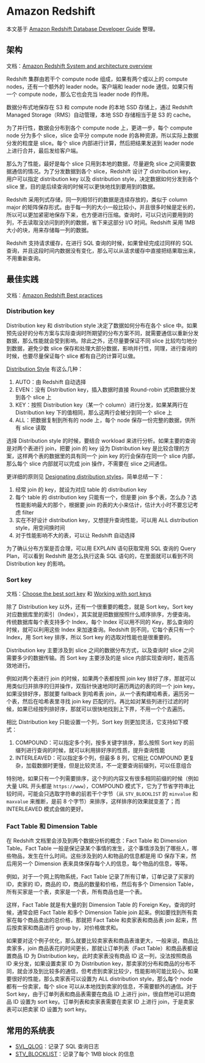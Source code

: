 # Amazon Redshift

本文基于 [Amazon Redshift Database Developer Guide](https://docs.aws.amazon.com/redshift/latest/dg/welcome.html) 整理。

## 架构

文档：[Amazon Redshift System and architecture overview](https://docs.aws.amazon.com/redshift/latest/dg/c_redshift_system_overview.html)

Redshift 集群由若干个 compute node 组成，如果有两个或以上的 compute nodes，还有一个额外的 leader node。客户端和 leader node 通信，如果只有一个 compute node，那么它也会充当 leader node 的作用。

数据分布式地保存在 S3 和 compute node 的本地 SSD 存储上，通过 Redshift Managed Storage（RMS）自动管理，本地 SSD 存储相当于是 S3 的 cache。

为了并行性，数据会分布到各个 compute node 上，更进一步，每个 compute node 分为多个 slice，slice 会平分 compute node 的各种资源，所以实际上数据分发的粒度是 slice。每个 slice 内部进行计算，然后把结果发送到 leader node 上进行合并，最后发给客户端。

那么为了性能，最好是每个 slice 只用到本地的数据，尽量避免 slice 之间需要数据通信的情况。为了分发数据到各个 slice，Redshift 设计了 distribution key，用户可以指定 distribution key 以及 distribution style，决定数据如何分发到各个 slice 里，目的是后续查询的时候可以更快地找到要用到的数据。

Redshift 采用列式存储，同一列相邻行的数据是连续存放的，类似于 column major 的矩阵保存形式。由于每一列的大小一般比较小，并且很多时候是定长的，所以可以更加紧密地保存下来，也方便进行压缩。查询时，可以只访问要用到的列，不去读取没访问到的列的数据，省下来这部分 I/O 时间。Redshift 采用 1MB 大小的块，用来存储每一列的数据。

Redshift 支持请求缓存，在进行 SQL 查询的时候，如果曾经完成过同样的 SQL 查询，并且这段时间内数据没有变化，那么可以从请求缓存中直接把结果取出来，不用重新查询。

## 最佳实践

文档：[Amazon Redshift Best practices](https://docs.aws.amazon.com/redshift/latest/dg/best-practices.html)

### Distribution key

Distribution key 和 distribution style 决定了数据如何分布在各个 slice 中。如果预先设好的分布方案与实际查询时所期望的分布方案不同，就需要通信以重新分发数据，那么性能就会受到影响。除此之外，还尽量要保证不同 slice 比较均匀地分到数据，避免少数 slice 保存和处理大部分数据，影响并行性，同理，进行查询的时候，也要尽量保证每个 slice 都有自己的计算可以做。

[Distribution Style](https://docs.aws.amazon.com/redshift/latest/dg/c_choosing_dist_sort.html) 有这么几种：

1. AUTO：由 Redshift 自动选择
2. EVEN：没有 Distribution key，插入数据时直接 Round-robin 式把数据分发到各个 slice 上
3. KEY：按照 Distribution key（某一个 column）进行分发，如果某两行在 Distribution key 下的值相同，那么这两行会被分到同一个 slice 上
4. ALL：把数据复制到所有的 node 上，每个 node 保存一份完整的数据，供所有 slice 读取

选择 Distribution style 的时候，要结合 workload 来进行分析。如果主要的查询是对两个表进行 join，把要 join 的 key 设为 Distribution key 是比较合理的方案，这样两个表的数据里的具有同一个 join key 的行会保存在同一个 slice 内部，那么每个 slice 内部就可以完成 join 操作，不需要在 slice 之间通信。

更详细的原则见 [Designating distribution styles](https://docs.aws.amazon.com/redshift/latest/dg/t_designating_distribution_styles.html)，简单总结一下：

1. 经常 join 的 key，就设为对应 table 的 distribution key
2. 每个 table 的 distribution key 只能有一个，但是要 join 多个表，怎么办？选性能影响最大的那个，根据要 join 的表的大小来估计，估计大小时不要忘记考虑 filter
3. 实在不好设计 distribution key，又想提升查询性能，可以用 ALL distribution style，用空间换时间
4. 对于性能影响不大的表，可以让 Redshift 自动选择

为了确认分布方案是否合理，可以用 EXPLAIN 语句获取常用 SQL 查询的 Query Plan，可以看到 Redshift 是怎么执行这条 SQL 语句的，在里面就可以看到不同 Distribution key 的影响。

### Sort key

文档：[Choose the best sort key](https://docs.aws.amazon.com/redshift/latest/dg/c_best-practices-sort-key.html) 和 [Working with sort keys](https://docs.aws.amazon.com/redshift/latest/dg/t_Sorting_data.html)

除了 Distribution key 以外，还有一个很重要的概念，就是 Sort key。Sort key 对应数据库里的索引（Index），其实就是把数据按照什么顺序排序，方便查询。传统数据库每个表支持多个 Index，每个 Index 可以用不同的 Key，那么查询的时候，就可以利用这些 Index 来加速查询。Redshift 则不同，它每个表只有一个 Index，用 Sort key 排序，所以 Sort key 的选取对性能也是很重要的。

Distribution key 主要涉及到 slice 之间的数据分布方式，以及查询时 slice 之间需要多少的数据传输。而 Sort key 主要涉及的是 slice 内部实现查询时，能否高效地进行。

例如对两个表进行 join 的时候，如果两个表都按照 join key 排好了序，那就可以用类似归并排序的归并操作，双指针快速地同时遍历两边的表的同一个 join key。如果没排好序，那就要 fallback 到哈希表 join，从一个表构建哈希表，遍历另一个表，然后在哈希表里寻找 join key 匹配的行。再比如对某些列进行过滤的时候，如果已经按列排好序，那就可以很快地找到上下界，不用一个个去遍历。

相比 Distribution key 只能设置一个列，Sort key 则更加灵活，它支持如下模式：

1. COMPOUND：可以指定多个列，按多关键字排序，那么按照 Sort key 的前缀列进行查询的时候，就可以利用排好序的性质，提升查询性能
2. INTERLEAVED：可以指定多个列，但最多 8 列，它相比 COMPOUND 更复杂，加载数据时更慢，但是比较灵活，不一定要查询前缀列，可以任意组合

特别地，如果只有一个列需要排序，这个列的内容又有很多相同前缀的时候（例如大量 URL 开头都是 `https://www`），COMPOUND 模式下，它为了节省字符串比较时间，可能会只选取字符串的前若干个字节（从 `STV_BLOCKLIST` 的 `minvalue` 和 `maxvalue` 来推断，是前 8 个字节）来排序，这样排序的效果就变差了；而 INTERLEAVED 模式会做的更好。

### Fact Table 和 Dimension Table

在 Redshift 文档里会涉及到两个数据分析的概念：Fact Table 和 Dimension Table。Fact Table 一般是保记录某个事情的发生，这个事情涉及到了哪些人，哪些物品，发生在什么时间。这些涉及到的人和物品的信息都是用 ID 保存下来，然后用另一个 Dimension 表来具体保存每个人的信息，每个物品的信息，等等。

例如，对于一个网上购物系统，Fact Table 记录了所有订单，订单记录了买家的 ID，卖家的 ID，商品的 ID，商品的数量和价格，然后有多个 Dimension Table，所有买家是一个表，卖家是一个表，所有商品也是一个表。

这样，Fact Table 就是有大量的到 Dimension Table 的 Foreign Key。查询的时候，通常会把 Fact Table 和多个 Dimension Table join 起来。例如要找到所有卖家在每个商品卖出的总价格，那就把 Fact Table 和卖家表和商品表 join 起来，然后按卖家和商品进行 group by，对价格做求和。

如果要对这个例子优化，那么就要比较卖家表和商品表谁更大，一般来说，商品比卖家多，join 商品表花的时间更长，那就让订单列表（Fact Table）和商品表都设置商品 ID 为 Distribution key。此时卖家表没有商品 ID 这一列，没法按照商品 ID 来分发，如果设置卖家 ID 为 Distribution key，那卖家的分布和商品的分布不同，就会涉及到比较多的通信，但考虑到卖家比较少，性能影响可能比较小。如果要很好的性能，那么卖家表可以设置为 ALL distribution style，那么每个 node 都有一份卖家，每个 slice 可以从本地找到卖家的信息，不需要额外的通信。对于 Sort key，由于订单列表和商品表需要在商品 ID 上进行 join，很自然地可以把商品 ID 设置为 sort key。订单列表和卖家表需要在卖家 ID 上进行 join，于是卖家表可以把卖家 ID 设置为 sort key。

## 常用的系统表

- [SVL_QLOG](https://docs.aws.amazon.com/redshift/latest/dg/r_SVL_QLOG.html)：记录了 SQL 查询日志
- [STV_BLOCKLIST](https://docs.aws.amazon.com/redshift/latest/dg/r_STV_BLOCKLIST.html)：记录了每个 1MB block 的信息
